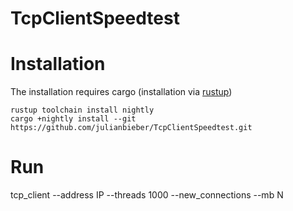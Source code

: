 # TcpClientSpeedtest


# Installation

The installation requires cargo (installation via [rustup](https://rustup.rs/))


```
rustup toolchain install nightly
cargo +nightly install --git https://github.com/julianbieber/TcpClientSpeedtest.git
```

# Run

tcp_client --address IP --threads 1000 --new_connections --mb N
